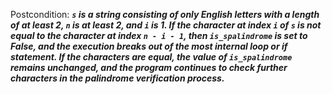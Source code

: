 Postcondition: ***`s` is a string consisting of only English letters with a length of at least 2, `n` is at least 2, and `i` is 1. If the character at index `i` of `s` is not equal to the character at index `n - i - 1`, then `is_spalindrome` is set to False, and the execution breaks out of the most internal loop or if statement. If the characters are equal, the value of `is_spalindrome` remains unchanged, and the program continues to check further characters in the palindrome verification process.***